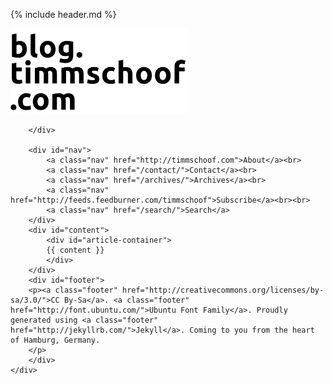 {% include header.md %}
<body>
	<div id="body">
		<div id="header">
			<a href="/" title="Home"> <img src="/images/header.png" alt="header.svg" width="283" height="137" type="image" ></a>
			
		</div>

		<div id="nav">
			<a class="nav" href="http://timmschoof.com">About</a><br>
			<a class="nav" href="/contact/">Contact</a><br>
			<a class="nav" href="/archives/">Archives</a><br>
			<a class="nav" href="http://feeds.feedburner.com/timmschoof">Subscribe</a><br><br>
			<a class="nav" href="/search/">Search</a>
		</div>
		<div id="content">
			<div id="article-container">
			{{ content }}
			</div>
		</div>
		<div id="footer">
		<p><a class="footer" href="http://creativecommons.org/licenses/by-sa/3.0/">CC By-Sa</a>. <a class="footer" href="http://font.ubuntu.com/">Ubuntu Font Family</a>. Proudly generated using <a class="footer" href="http://jekyllrb.com/">Jekyll</a>. Coming to you from the heart of Hamburg, Germany.
		</p>
		</div>
	</div>
	
<script type="text/javascript">
    /* * * CONFIGURATION VARIABLES: EDIT BEFORE PASTING INTO YOUR WEBPAGE * * */
    var disqus_shortname = 'blogtimmschoof'; // required: replace example with your forum shortname

    /* * * DON'T EDIT BELOW THIS LINE * * */
    (function () {
        var s = document.createElement('script'); s.async = true;
        s.type = 'text/javascript';
        s.src = 'http://' + disqus_shortname + '.disqus.com/count.js';
        (document.getElementsByTagName('HEAD')[0] || document.getElementsByTagName('BODY')[0]).appendChild(s);
    }());
</script>
</body>
